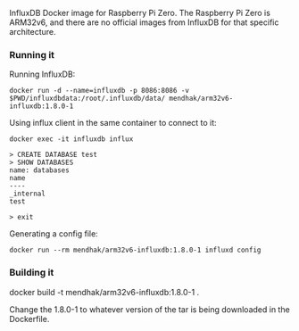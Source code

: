 
InfluxDB Docker image for Raspberry Pi Zero.  The Raspberry Pi Zero is ARM32v6, and there are no official images from InfluxDB for that specific architecture. 


### Running it


Running InfluxDB:

```
docker run -d --name=influxdb -p 8086:8086 -v $PWD/influxdbdata:/root/.influxdb/data/ mendhak/arm32v6-influxdb:1.8.0-1
```

Using influx client in the same container to connect to it:

```
docker exec -it influxdb influx

> CREATE DATABASE test
> SHOW DATABASES
name: databases
name
----
_internal
test

> exit
```


Generating a config file:

```
docker run --rm mendhak/arm32v6-influxdb:1.8.0-1 influxd config 
```



### Building it

docker build -t mendhak/arm32v6-influxdb:1.8.0-1 .

Change the 1.8.0-1 to whatever version of the tar is being downloaded in the Dockerfile. 





